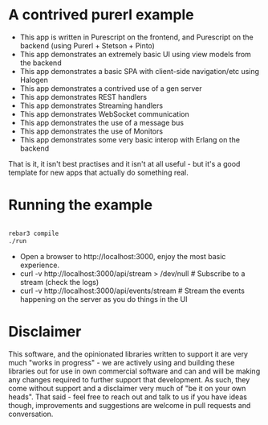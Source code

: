 A contrived purerl example
==

- This app is written in Purescript on the frontend, and Purescript on the backend (using Purerl + Stetson + Pinto)
- This app demonstrates an extremely basic UI using view models from the backend
- This app demonstrates a basic SPA with client-side navigation/etc using Halogen
- This app demonstrates a contrived use of a gen server
- This app demonstrates REST handlers
- This app demonstrates Streaming handlers
- This app demonstrates WebSocket communication
- This app demonstrates the use of a message bus
- This app demonstrates the use of Monitors
- This app demonstrates some very basic interop with Erlang on the backend

That is it, it isn't best practises and it isn't at all useful - but it's a good template for new apps that actually do something real.

Running the example
==

``` bash

rebar3 compile
./run

```

- Open a browser to http://localhost:3000, enjoy the most basic experience.
- curl -v http://localhost:3000/api/stream > /dev/null # Subscribe to a stream (check the logs)
- curl -v http://localhost:3000/api/events/stream # Stream the events happening on the server as you do things in the UI

Disclaimer
==

This software, and the opinionated libraries written to support it are very much "works in progress" - we are actively using and building these libraries out for use in own commercial software and can and will be making any changes required to further support that development. As such, they come without support and a disclaimer very much of "be it on your own heads". That said - feel free to reach out and talk to us if you have ideas though, improvements and suggestions are welcome in pull requests and conversation.
